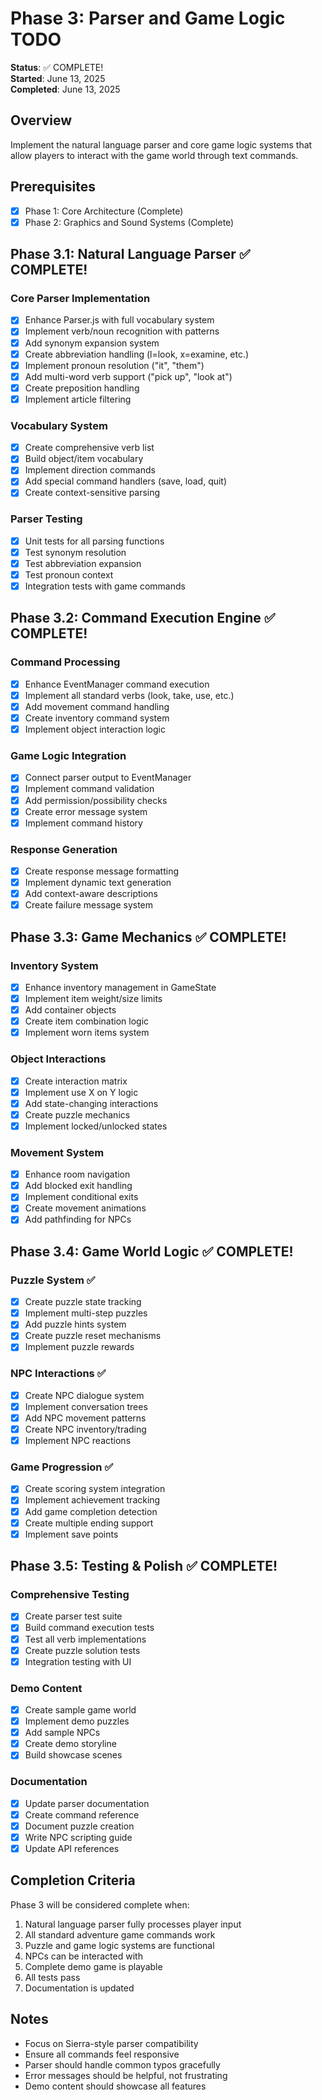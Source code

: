 # Phase 3: Parser and Game Logic TODO

**Status**: ✅ COMPLETE!  
**Started**: June 13, 2025  
**Completed**: June 13, 2025

## Overview

Implement the natural language parser and core game logic systems that allow players to interact with the game world through text commands.

## Prerequisites

- [x] Phase 1: Core Architecture (Complete)
- [x] Phase 2: Graphics and Sound Systems (Complete)

## Phase 3.1: Natural Language Parser ✅ COMPLETE!

### Core Parser Implementation

- [x] Enhance Parser.js with full vocabulary system
- [x] Implement verb/noun recognition with patterns
- [x] Add synonym expansion system
- [x] Create abbreviation handling (l=look, x=examine, etc.)
- [x] Implement pronoun resolution ("it", "them")
- [x] Add multi-word verb support ("pick up", "look at")
- [x] Create preposition handling
- [x] Implement article filtering

### Vocabulary System

- [x] Create comprehensive verb list
- [x] Build object/item vocabulary
- [x] Implement direction commands
- [x] Add special command handlers (save, load, quit)
- [x] Create context-sensitive parsing

### Parser Testing

- [x] Unit tests for all parsing functions
- [x] Test synonym resolution
- [x] Test abbreviation expansion
- [x] Test pronoun context
- [x] Integration tests with game commands

## Phase 3.2: Command Execution Engine ✅ COMPLETE!

### Command Processing

- [x] Enhance EventManager command execution
- [x] Implement all standard verbs (look, take, use, etc.)
- [x] Add movement command handling
- [x] Create inventory command system
- [x] Implement object interaction logic

### Game Logic Integration

- [x] Connect parser output to EventManager
- [x] Implement command validation
- [x] Add permission/possibility checks
- [x] Create error message system
- [x] Implement command history

### Response Generation

- [x] Create response message formatting
- [x] Implement dynamic text generation
- [x] Add context-aware descriptions
- [x] Create failure message system

## Phase 3.3: Game Mechanics ✅ COMPLETE!

### Inventory System

- [x] Enhance inventory management in GameState
- [x] Implement item weight/size limits
- [x] Add container objects
- [x] Create item combination logic
- [x] Implement worn items system

### Object Interactions

- [x] Create interaction matrix
- [x] Implement use X on Y logic
- [x] Add state-changing interactions
- [x] Create puzzle mechanics
- [x] Implement locked/unlocked states

### Movement System

- [x] Enhance room navigation
- [x] Add blocked exit handling
- [x] Implement conditional exits
- [x] Create movement animations
- [x] Add pathfinding for NPCs

## Phase 3.4: Game World Logic ✅ COMPLETE!

### Puzzle System ✅

- [x] Create puzzle state tracking
- [x] Implement multi-step puzzles
- [x] Add puzzle hints system
- [x] Create puzzle reset mechanisms
- [x] Implement puzzle rewards

### NPC Interactions ✅

- [x] Create NPC dialogue system
- [x] Implement conversation trees
- [x] Add NPC movement patterns
- [x] Create NPC inventory/trading
- [x] Implement NPC reactions

### Game Progression ✅

- [x] Create scoring system integration
- [x] Implement achievement tracking
- [x] Add game completion detection
- [x] Create multiple ending support
- [x] Implement save points

## Phase 3.5: Testing & Polish ✅ COMPLETE!

### Comprehensive Testing

- [x] Create parser test suite
- [x] Build command execution tests
- [x] Test all verb implementations
- [x] Create puzzle solution tests
- [x] Integration testing with UI

### Demo Content

- [x] Create sample game world
- [x] Implement demo puzzles
- [x] Add sample NPCs
- [x] Create demo storyline
- [x] Build showcase scenes

### Documentation

- [x] Update parser documentation
- [x] Create command reference
- [x] Document puzzle creation
- [x] Write NPC scripting guide
- [x] Update API references

## Completion Criteria

Phase 3 will be considered complete when:

1. Natural language parser fully processes player input
2. All standard adventure game commands work
3. Puzzle and game logic systems are functional
4. NPCs can be interacted with
5. Complete demo game is playable
6. All tests pass
7. Documentation is updated

## Notes

- Focus on Sierra-style parser compatibility
- Ensure all commands feel responsive
- Parser should handle common typos gracefully
- Error messages should be helpful, not frustrating
- Demo content should showcase all features
